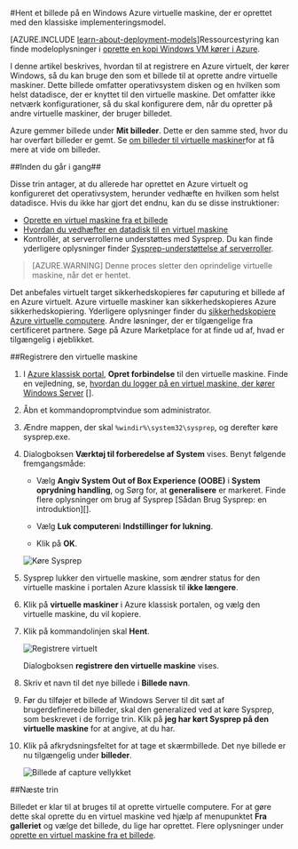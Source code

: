 <properties
    pageTitle="Hent et billede af en Azure Windows VM | Microsoft Azure"
    description="Hent et billede på en Windows Azure virtuelle maskine, der er oprettet med den klassiske implementeringsmodel."
    services="virtual-machines-windows"
    documentationCenter=""
    authors="cynthn"
    manager="timlt"
    editor="tysonn"
    tags="azure-service-management"/>

<tags
    ms.service="virtual-machines-windows"
    ms.workload="infrastructure-services"
    ms.tgt_pltfrm="vm-windows"
    ms.devlang="na"
    ms.topic="article"
    ms.date="09/27/2016"
    ms.author="cynthn"/>

#<a name="capture-an-image-of-an-azure-windows-virtual-machine-created-with-the-classic-deployment-model"></a>Hent et billede på en Windows Azure virtuelle maskine, der er oprettet med den klassiske implementeringsmodel.

[AZURE.INCLUDE [learn-about-deployment-models](../../includes/learn-about-deployment-models-classic-include.md)]Ressourcestyring kan finde modeloplysninger i [oprette en kopi Windows VM kører i Azure](virtual-machines-windows-vhd-copy.md).


I denne artikel beskrives, hvordan til at registrere en Azure virtuelt, der kører Windows, så du kan bruge den som et billede til at oprette andre virtuelle maskiner. Dette billede omfatter operativsystem disken og en hvilken som helst datadisce, der er knyttet til den virtuelle maskine. Det omfatter ikke netværk konfigurationer, så du skal konfigurere dem, når du opretter på andre virtuelle maskiner, der bruger billedet.

Azure gemmer billede under **Mit billeder**. Dette er den samme sted, hvor du har overført billeder er gemt. Se [om billeder til virtuelle maskiner](virtual-machines-linux-classic-about-images.md)for at få mere at vide om billeder.

##<a name="before-you-begin"></a>Inden du går i gang##

Disse trin antager, at du allerede har oprettet en Azure virtuelt og konfigureret det operativsystem, herunder vedhæfte en hvilken som helst datadisce. Hvis du ikke har gjort det endnu, kan du se disse instruktioner:

- [Oprette en virtuel maskine fra et billede](virtual-machines-windows-classic-createportal.md)
- [Hvordan du vedhæfter en datadisk til en virtuel maskine](virtual-machines-windows-classic-attach-disk.md)
- Kontrollér, at serverrollerne understøttes med Sysprep. Du kan finde yderligere oplysninger finder [Sysprep-understøttelse af serverroller](https://msdn.microsoft.com/windows/hardware/commercialize/manufacture/desktop/sysprep-support-for-server-roles).

> [AZURE.WARNING] Denne proces sletter den oprindelige virtuelle maskine, når det er hentet. 

Det anbefales virtuelt target sikkerhedskopieres før caputuring et billede af en Azure virtuelt. Azure virtuelle maskiner kan sikkerhedskopieres Azure sikkerhedskopiering. Yderligere oplysninger finder du [sikkerhedskopiere Azure virtuelle computere](../backup/backup-azure-vms.md). Andre løsninger, der er tilgængelige fra certificeret partnere. Søge på Azure Marketplace for at finde ud af, hvad er tilgængelig i øjeblikket.


##<a name="capture-the-virtual-machine"></a>Registrere den virtuelle maskine

1. I [Azure klassisk portal](http://manage.windowsazure.com), **Opret forbindelse** til den virtuelle maskine. Finde en vejledning, se, [hvordan du logger på en virtuel maskine, der kører Windows Server] [].

2.  Åbn et kommandopromptvindue som administrator.

3.  Ændre mappen, der skal `%windir%\system32\sysprep`, og derefter køre sysprep.exe.

4.  Dialogboksen **Værktøj til forberedelse af System** vises. Benyt følgende fremgangsmåde:

    - Vælg **Angiv System Out of Box Experience (OOBE)** i **System oprydning handling**, og Sørg for, at **generalisere** er markeret. Finde flere oplysninger om brug af Sysprep [Sådan Brug Sysprep: en introduktion][].

    - Vælg **Luk computeren**i **Indstillinger for lukning**.

    - Klik på **OK**.

    ![Køre Sysprep](./media/virtual-machines-windows-classic-capture-image/SysprepGeneral.png)

7.  Sysprep lukker den virtuelle maskine, som ændrer status for den virtuelle maskine i portalen Azure klassisk til **ikke længere**.

8.  Klik på **virtuelle maskiner** i Azure klassisk portalen, og vælg den virtuelle maskine, du vil kopiere.

9.  Klik på kommandolinjen skal **Hent**.

    ![Registrere virtuelt](./media/virtual-machines-windows-classic-capture-image/CaptureVM.png)

    Dialogboksen **registrere den virtuelle maskine** vises.

10. Skriv et navn til det nye billede i **Billede navn**.

11. Før du tilføjer et billede af Windows Server til dit sæt af brugerdefinerede billeder, skal den generalized ved at køre Sysprep, som beskrevet i de forrige trin. Klik på **jeg har kørt Sysprep på den virtuelle maskine** for at angive, at du har.

12. Klik på afkrydsningsfeltet for at tage et skærmbillede. Det nye billede er nu tilgængelig under **billeder**.

    ![Billede af capture vellykket](./media/virtual-machines-windows-classic-capture-image/VMCapturedImageAvailable.png)

##<a name="next-steps"></a>Næste trin

Billedet er klar til at bruges til at oprette virtuelle computere. For at gøre dette skal oprette du en virtuel maskine ved hjælp af menupunktet **Fra galleriet** og vælge det billede, du lige har oprettet. Flere oplysninger under [oprette en virtuel maskine fra et billede](virtual-machines-windows-classic-createportal.md).



[Hvordan du logger på en virtuel maskine, der kører Windows Server]: virtual-machines-windows-classic-connect-logon.md
[Sådan bruges Sysprep: en introduktion]: http://technet.microsoft.com/library/bb457073.aspx
[Run Sysprep.exe]: ./media/virtual-machines-capture-image-windows-server/SysprepCommand.png
[Enter Sysprep.exe options]: ./media/virtual-machines-windows-classic-capture-image/SysprepGeneral.png
[The virtual machine is stopped]: ./media/virtual-machines-capture-image-windows-server/SysprepStopped.png
[Capture an image of the virtual machine]: ./media/virtual-machines-windows-classic-capture-image/CaptureVM.png
[Enter the image name]: ./media/virtual-machines-capture-image-windows-server/Capture.png
[Image capture successful]: ./media/virtual-machines-capture-image-windows-server/CaptureSuccess.png
[Use the captured image]: ./media/virtual-machines-capture-image-windows-server/MyImagesWindows.png
